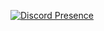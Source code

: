 [![Discord Presence](https://lanyard.cnrad.dev/api/1198654893758623755)](https://discord.com/users/1198654893758623755)
